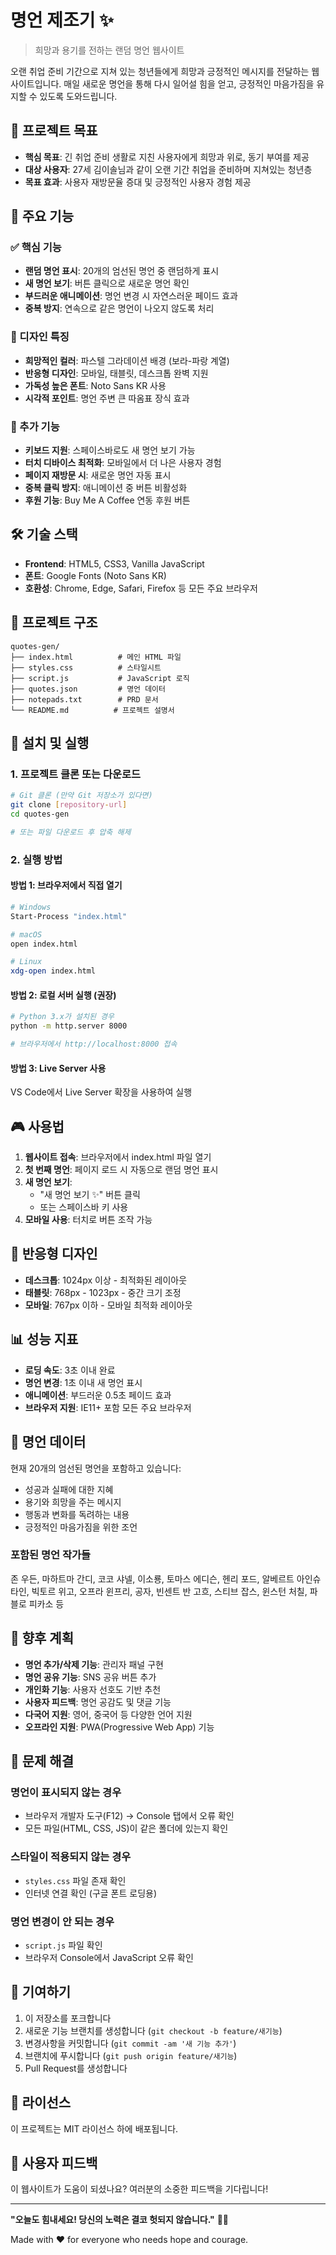 # 명언 제조기 ✨

> 희망과 용기를 전하는 랜덤 명언 웹사이트

오랜 취업 준비 기간으로 지쳐 있는 청년들에게 희망과 긍정적인 메시지를 전달하는 웹사이트입니다. 매일 새로운 명언을 통해 다시 일어설 힘을 얻고, 긍정적인 마음가짐을 유지할 수 있도록 도와드립니다.

## 🎯 프로젝트 목표

- **핵심 목표**: 긴 취업 준비 생활로 지친 사용자에게 희망과 위로, 동기 부여를 제공
- **대상 사용자**: 27세 김이솔님과 같이 오랜 기간 취업을 준비하며 지쳐있는 청년층
- **목표 효과**: 사용자 재방문율 증대 및 긍정적인 사용자 경험 제공

## 🌟 주요 기능

### ✅ 핵심 기능
- **랜덤 명언 표시**: 20개의 엄선된 명언 중 랜덤하게 표시
- **새 명언 보기**: 버튼 클릭으로 새로운 명언 확인
- **부드러운 애니메이션**: 명언 변경 시 자연스러운 페이드 효과
- **중복 방지**: 연속으로 같은 명언이 나오지 않도록 처리

### 🎨 디자인 특징
- **희망적인 컬러**: 파스텔 그라데이션 배경 (보라-파랑 계열)
- **반응형 디자인**: 모바일, 태블릿, 데스크톱 완벽 지원
- **가독성 높은 폰트**: Noto Sans KR 사용
- **시각적 포인트**: 명언 주변 큰 따옴표 장식 효과

### 🔧 추가 기능
- **키보드 지원**: 스페이스바로도 새 명언 보기 가능
- **터치 디바이스 최적화**: 모바일에서 더 나은 사용자 경험
- **페이지 재방문 시**: 새로운 명언 자동 표시
- **중복 클릭 방지**: 애니메이션 중 버튼 비활성화
- **후원 기능**: Buy Me A Coffee 연동 후원 버튼

## 🛠️ 기술 스택

- **Frontend**: HTML5, CSS3, Vanilla JavaScript
- **폰트**: Google Fonts (Noto Sans KR)
- **호환성**: Chrome, Edge, Safari, Firefox 등 모든 주요 브라우저

## 📁 프로젝트 구조

```
quotes-gen/
├── index.html          # 메인 HTML 파일
├── styles.css          # 스타일시트
├── script.js           # JavaScript 로직
├── quotes.json         # 명언 데이터
├── notepads.txt        # PRD 문서
└── README.md          # 프로젝트 설명서
```

## 🚀 설치 및 실행

### 1. 프로젝트 클론 또는 다운로드

```bash
# Git 클론 (만약 Git 저장소가 있다면)
git clone [repository-url]
cd quotes-gen

# 또는 파일 다운로드 후 압축 해제
```

### 2. 실행 방법

#### 방법 1: 브라우저에서 직접 열기
```bash
# Windows
Start-Process "index.html"

# macOS
open index.html

# Linux
xdg-open index.html
```

#### 방법 2: 로컬 서버 실행 (권장)
```bash
# Python 3.x가 설치된 경우
python -m http.server 8000

# 브라우저에서 http://localhost:8000 접속
```

#### 방법 3: Live Server 사용
VS Code에서 Live Server 확장을 사용하여 실행

## 🎮 사용법

1. **웹사이트 접속**: 브라우저에서 index.html 파일 열기
2. **첫 번째 명언**: 페이지 로드 시 자동으로 랜덤 명언 표시
3. **새 명언 보기**: 
   - "새 명언 보기 ✨" 버튼 클릭
   - 또는 스페이스바 키 사용
4. **모바일 사용**: 터치로 버튼 조작 가능

## 📱 반응형 디자인

- **데스크톱**: 1024px 이상 - 최적화된 레이아웃
- **태블릿**: 768px - 1023px - 중간 크기 조정
- **모바일**: 767px 이하 - 모바일 최적화 레이아웃

## 📊 성능 지표

- **로딩 속도**: 3초 이내 완료
- **명언 변경**: 1초 이내 새 명언 표시
- **애니메이션**: 부드러운 0.5초 페이드 효과
- **브라우저 지원**: IE11+ 포함 모든 주요 브라우저

## 🎨 명언 데이터

현재 20개의 엄선된 명언을 포함하고 있습니다:

- 성공과 실패에 대한 지혜
- 용기와 희망을 주는 메시지
- 행동과 변화를 독려하는 내용
- 긍정적인 마음가짐을 위한 조언

### 포함된 명언 작가들
존 우든, 마하트마 간디, 코코 샤넬, 이소룡, 토마스 에디슨, 헨리 포드, 알베르트 아인슈타인, 빅토르 위고, 오프라 윈프리, 공자, 빈센트 반 고흐, 스티브 잡스, 윈스턴 처칠, 파블로 피카소 등

## 🔮 향후 계획

- **명언 추가/삭제 기능**: 관리자 패널 구현
- **명언 공유 기능**: SNS 공유 버튼 추가
- **개인화 기능**: 사용자 선호도 기반 추천
- **사용자 피드백**: 명언 공감도 및 댓글 기능
- **다국어 지원**: 영어, 중국어 등 다양한 언어 지원
- **오프라인 지원**: PWA(Progressive Web App) 기능

## 🐛 문제 해결

### 명언이 표시되지 않는 경우
- 브라우저 개발자 도구(F12) → Console 탭에서 오류 확인
- 모든 파일(HTML, CSS, JS)이 같은 폴더에 있는지 확인

### 스타일이 적용되지 않는 경우
- `styles.css` 파일 존재 확인
- 인터넷 연결 확인 (구글 폰트 로딩용)

### 명언 변경이 안 되는 경우
- `script.js` 파일 확인
- 브라우저 Console에서 JavaScript 오류 확인

## 🤝 기여하기

1. 이 저장소를 포크합니다
2. 새로운 기능 브랜치를 생성합니다 (`git checkout -b feature/새기능`)
3. 변경사항을 커밋합니다 (`git commit -am '새 기능 추가'`)
4. 브랜치에 푸시합니다 (`git push origin feature/새기능`)
5. Pull Request를 생성합니다

## 📝 라이선스

이 프로젝트는 MIT 라이선스 하에 배포됩니다.

## 👥 사용자 피드백

이 웹사이트가 도움이 되셨나요? 여러분의 소중한 피드백을 기다립니다!

---

**"오늘도 힘내세요! 당신의 노력은 결코 헛되지 않습니다."** 💪✨

Made with ❤️ for everyone who needs hope and courage. 